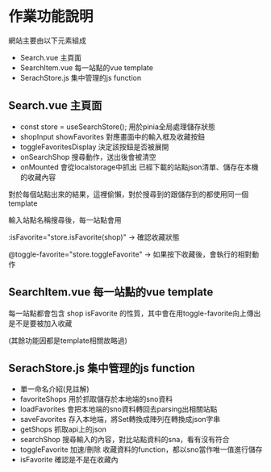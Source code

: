 # 作業功能說明

網站主要由以下元素組成

- Search.vue 主頁面
- SearchItem.vue 每一站點的vue template
- SerachStore.js 集中管理的js function

## Search.vue 主頁面
- const store = useSearchStore(); 用於pinia全局處理儲存狀態
- shopInput showFavorites 對應畫面中的輸入框及收藏按鈕
- toggleFavoritesDisplay 決定該按鈕是否被展開
- onSearchShop 搜尋動作，送出後會被清空
- onMounted 會從localstorage中抓出 已經下載的站點json清單、儲存在本機的收藏內容

對於每個站點出來的結果，這裡偷懶，對於搜尋到的跟儲存到的都使用同一個template

輸入站點名稱搜尋後，每一站點會用

:isFavorite="store.isFavorite(shop)" -> 確認收藏狀態

@toggle-favorite="store.toggleFavorite" -> 如果按下收藏後，會執行的相對動作


## SearchItem.vue 每一站點的vue template

每一站點都會包含 shop isFavorite 的性質，其中會在用toggle-favorite向上傳出是不是要被加入收藏

(其餘功能因都是template相關故略過)

## SerachStore.js 集中管理的js function
- 單一命名介紹(見註解)
- favoriteShops 用於抓取儲存於本地端的sno資料
- loadFavorites 會把本地端的sno資料轉回去parsing出相關站點
- saveFavorites 存入本地端，將Set轉換成陣列在轉換成json字串
- getShops 抓取api上的json
- searchShop 搜尋輸入的內容，對比站點資料的sna，看有沒有符合
- toggleFavorite 加速/刪除 收藏資料的function，都以sno當作唯一值進行儲存
- isFavorite 確認是不是在收藏內